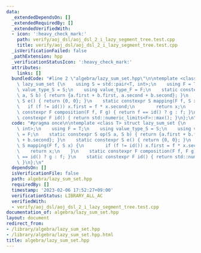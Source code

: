```yaml
---
data:
  _extendedDependsOn: []
  _extendedRequiredBy: []
  _extendedVerifiedWith:
  - icon: ':heavy_check_mark:'
    path: verify/aoj_dsl/aoj_dsl_2_i_lazy_segment_tree.test.cpp
    title: verify/aoj_dsl/aoj_dsl_2_i_lazy_segment_tree.test.cpp
  _isVerificationFailed: false
  _pathExtension: hpp
  _verificationStatusIcon: ':heavy_check_mark:'
  attributes:
    links: []
  bundledCode: "#line 2 \"algebra/lazy_sum_set.hpp\"\n\ntemplate <class T> struct\
    \ lazy_sum_set {\n    using S = std::pair<T, int>;\n    using F = T;\n    using\
    \ value_type_S = S;\n    using value_type_F = F;\n    static constexpr S op(S\
    \ a, S b) { return {a.first + b.first, a.second + b.second}; }\n    static constexpr\
    \ S e() { return {0, 0}; }\n    static constexpr S mapping(F f, S x) {\n     \
    \   if (f != id()) x.first = f * x.second;\n        return x;\n    }\n    static\
    \ constexpr F composition(F f, F g) { return f == id() ? g : f; }\n    static\
    \ constexpr F id() { return std::numeric_limits<F>::max(); }\n};\n"
  code: "#pragma once\n\ntemplate <class T> struct lazy_sum_set {\n    using S = std::pair<T,\
    \ int>;\n    using F = T;\n    using value_type_S = S;\n    using value_type_F\
    \ = F;\n    static constexpr S op(S a, S b) { return {a.first + b.first, a.second\
    \ + b.second}; }\n    static constexpr S e() { return {0, 0}; }\n    static constexpr\
    \ S mapping(F f, S x) {\n        if (f != id()) x.first = f * x.second;\n    \
    \    return x;\n    }\n    static constexpr F composition(F f, F g) { return f\
    \ == id() ? g : f; }\n    static constexpr F id() { return std::numeric_limits<F>::max();\
    \ }\n};\n"
  dependsOn: []
  isVerificationFile: false
  path: algebra/lazy_sum_set.hpp
  requiredBy: []
  timestamp: '2023-02-06 17:52:27+09:00'
  verificationStatus: LIBRARY_ALL_AC
  verifiedWith:
  - verify/aoj_dsl/aoj_dsl_2_i_lazy_segment_tree.test.cpp
documentation_of: algebra/lazy_sum_set.hpp
layout: document
redirect_from:
- /library/algebra/lazy_sum_set.hpp
- /library/algebra/lazy_sum_set.hpp.html
title: algebra/lazy_sum_set.hpp
---
```

